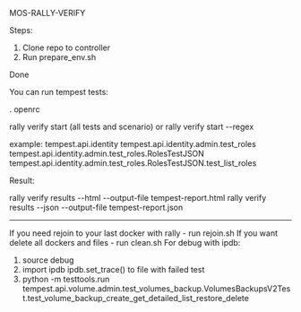 MOS-RALLY-VERIFY

Steps:

1. Clone repo to controller
2. Run prepare_env.sh

Done

You can run tempest tests:

. openrc

rally verify start (all tests and scenario) or 
rally verify start --regex <test>

<test> example:
tempest.api.identity
tempest.api.identity.admin.test_roles
tempest.api.identity.admin.test_roles.RolesTestJSON
tempest.api.identity.admin.test_roles.RolesTestJSON.test_list_roles

Result:

rally verify results --html --output-file tempest-report.html
rally verify results --json --output-file tempest-report.json

__________________________________________________________________

If you need rejoin to your last docker with rally - run rejoin.sh
If you want delete all dockers and files - run clean.sh
For debug with ipdb:
1. source debug
2. import ipdb ipdb.set_trace() to file with failed test
3. python -m testtools.run tempest.api.volume.admin.test_volumes_backup.VolumesBackupsV2Test.test_volume_backup_create_get_detailed_list_restore_delete
